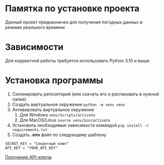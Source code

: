 # Памятка по установке проекта

Данный проект предназначен для получения погодных данных в режиме реального времени

# Зависимости

Для корректной работы требуется использовать Python 3.10 и выше

# Установка программы

1. Склонировать репозиторий (или скачать его и распаковать в нужной папке)
2. Создать виртуальное окружение `python -m venv venv`
3. Активировать виртуальное окружение
   1. Для Windows `venv/Scripts/activate`
   2. Для MacOS/Linux `source venv/bin/activate`
4. Установить необходимые зависимости командой `pip install -r requirements.txt`
5. Создать **.env** файл по следующему шаблону
````
SECRET_KEY = "Секретный ключ"
API_KEY = "YOUR_API_KEY"
````
   
[Получение API-ключа](https://openweathermap.org/api)
